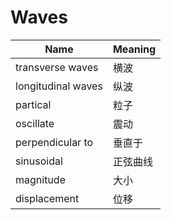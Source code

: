# Waves

Name|Meaning
---|---
transverse waves|横波
longitudinal waves|纵波
partical|粒子
oscillate|震动
perpendicular to|垂直于
sinusoidal|正弦曲线
magnitude|大小
displacement|位移